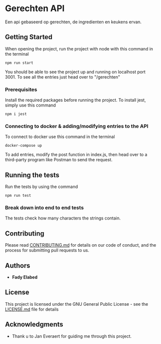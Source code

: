 # Gerechten API
Een api gebaseerd op gerechten, de ingredienten en keukens ervan.

## Getting Started
When opening the project, run the project with node with this command in the terminal
```
npm run start
```
You should be able to see the project up and running on localhost port 3001. 
To see all the entries just head over to "/gerechten"


### Prerequisites
Install the required packages before running the project. To install jest, simply use this command
```
npm i jest
```

### Connecting to docker & adding/modifying entries to the API

To connect to docker use this command in the terminal
```
docker-compose up
```
To add entries, modify the post function in index.js, then head over to a third-party program like Postman to send the request.


## Running the tests

Run the tests by using the command
```
npm run test
```
### Break down into end to end tests

The tests check how many characters the strings contain.
## Contributing

Please read [CONTRIBUTING.md](https://github.com/fadyelabed/Dev5_ElabedFady/blob/main/CONTRIBUTING.md) for details on our code of conduct, and the process for submitting pull requests to us.

## Authors

* **Fady Elabed**

## License

This project is licensed under the GNU General Public License - see the [LICENSE.md](LICENSE.md) file for details

## Acknowledgments

* Thank u to Jan Everaert for guiding me through this project.